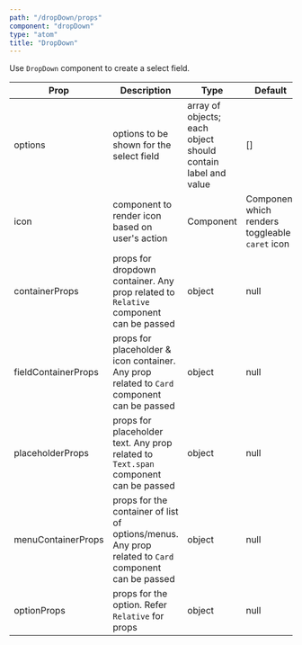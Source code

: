 ```yaml
---
path: "/dropDown/props"
component: "dropDown"
type: "atom"
title: "DropDown"
---
```


Use `DropDown` component to create a select field.

| Prop | Description | Type | Default |
| ------ | ----------- | ---- | ------- |
| options | options to be shown for the select field | array of objects; each object should contain label and value | [] |
| icon | component to render icon based on user's action | Component | Component which renders toggleable `caret` icon |
| containerProps | props for dropdown container. Any prop related to `Relative` component can be passed | object | null |
| fieldContainerProps | props for placeholder & icon container. Any prop related to `Card` component can be passed | object | null |
| placeholderProps | props for placeholder text. Any prop related to `Text.span` component can be passed | object | null |
| menuContainerProps | props for the container of list of options/menus. Any prop related to `Card` component can be passed | object | null |
| optionProps | props for the option. Refer `Relative` for props | object | null |

